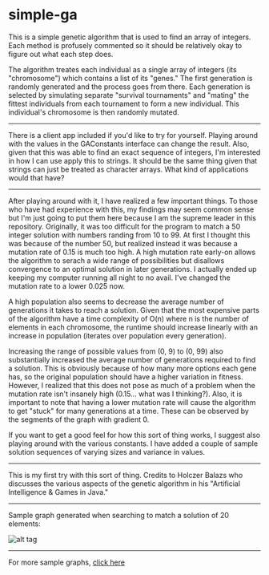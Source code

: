 # simple-ga
This is a simple genetic algorithm that is used to find an array of integers. Each method is profusely commented so it should be relatively okay to figure out what each step does. 

The algorithm treates each individual as a single array of integers (its "chromosome") which contains a list of its "genes." The first generation is randomly generated and the process goes from there. Each generation is selected by simulating separate "survival tournaments" and "mating" the fittest individuals from each tournament to form a new individual. This individual's chromosome is then randomly mutated.
___
There is a client app included if you'd like to try for yourself. Playing around with the values in the GAConstants interface can change the result. Also, given that this was able to find an exact sequence of integers, I'm interested in how I can use apply this to strings. It should be the same thing given that strings can just be treated as character arrays. What kind of applications would that have?
___
After playing around with it, I have realized a few important things. To those who have had experience with this, my findings may seem common sense but I'm just going to put them here because I am the supreme leader in this repository. Originally, it was too difficult for the program to match a 50 integer solution with numbers randing from 10 to 99. At first I thought this was because of the number 50, but realized instead it was because a mutation rate of 0.15 is much too high. A high mutation rate early-on allows the algorithm to serach a wide range of possibilities but disallows convergence to an optimal solution in later generations. I actually ended up keeping my computer running all night to no avail. I've changed the mutation rate to a lower 0.025 now.

A high population also seems to decrease the average number of generations it takes to reach a solution. Given that the most expensive parts of the algorithm have a time complexity of O(n) where n is the number of elements in each chromosome, the runtime should increase linearly with an increase in population (iterates over population every generation).

Increasing the range of possible values from (0, 9) to (0, 99) also substantially increased the average number of generations required to find a solution. This is obviously because of how many more options each gene has, so the original population should have a higher variation in fitness. However, I realized that this does not pose as much of a problem when the mutation rate isn't insanely high (0.15... what was I thinking?). Also, it is important to note that having a lower mutation rate will cause the algorithm to get "stuck" for many generations at a time. These can be observed by the segments of the graph with gradient 0.

If you want to get a good feel for how this sort of thing works, I suggest also playing around with the various constants. I have added a couple of sample solution sequences of varying sizes and variance in values.
___
This is my first try with this sort of thing. Credits to Holczer Balazs who discusses the various aspects of the genetic algorithm in his "Artificial Intelligence & Games in Java."
___
Sample graph generated when searching to match a solution of 20 elements:

![alt tag](http://i.imgur.com/io8GQYU.png)
___
For more sample graphs, [click here](http://imgur.com/a/Mvl6g)

